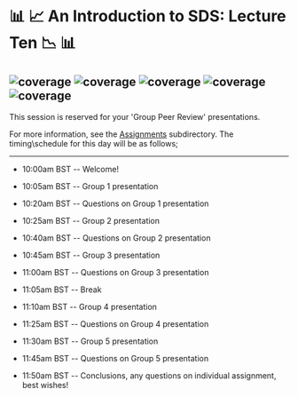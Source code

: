 #  :bar_chart: :chart_with_upwards_trend: An Introduction to SDS: Lecture Ten :chart_with_downwards_trend: :bar_chart:	


![coverage](https://img.shields.io/badge/Purpose-Teaching-blue)
![coverage](https://img.shields.io/badge/Language-Python%203.8-red)
![coverage](https://img.shields.io/badge/License-MIT-brightgreen)
![coverage](https://img.shields.io/badge/Build-passing-yellow)
![coverage](https://img.shields.io/badge/Rating-5\5-orange)
---

This session is reserved for your 'Group Peer Review' presentations.

For more information, see the [Assignments](https://github.com/crahal/Intro_to_SDS/tree/main/Assignments) subdirectory. The timing\schedule for this day will be as follows;

---
  * 10:00am BST -- Welcome!
  * 10:05am BST -- Group 1 presentation
  * 10:20am BST -- Questions on Group 1 presentation

  * 10:25am BST -- Group 2 presentation
  * 10:40am BST -- Questions on Group 2 presentation

  * 10:45am BST -- Group 3 presentation
  * 11:00am BST -- Questions on Group 3 presentation

  * 11:05am BST -- Break

  * 11:10am BST -- Group 4 presentation
  * 11:25am BST -- Questions on Group 4 presentation

  * 11:30am BST -- Group 5 presentation
  * 11:45am BST -- Questions on Group 5 presentation

  * 11:50am BST -- Conclusions, any questions on individual assignment, best wishes!
